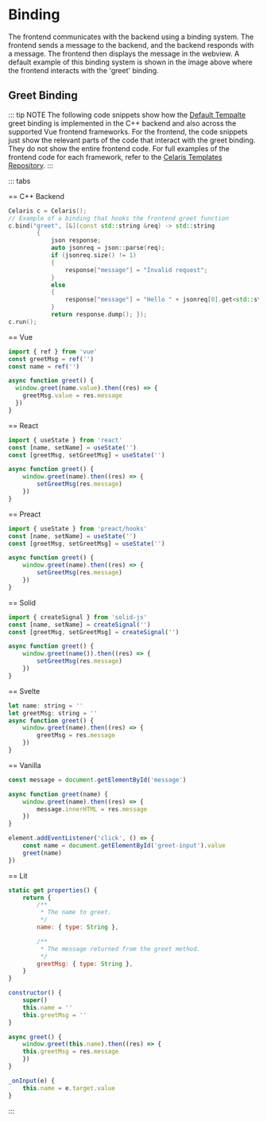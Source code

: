 # Binding

The frontend communicates with the backend using a binding system. The frontend sends a message to the backend, and the backend responds with a message. The frontend then displays the message in the webview. A default example of this binding system is shown in the image above where the frontend interacts with the 'greet' binding. 

## Greet Binding

::: tip NOTE
The following code snippets show how the [Default Tempalte](/guides/features/default-template) greet binding is implemented in the C++ backend and also across the supported Vue frontend frameworks. For the frontend, the code snippets just show the relevant parts of the code that interact with the greet binding. They do not show the entire frontend code. For full examples of the frontend code for each framework, refer to the [Celaris Templates Repository](https://github.com/celaris-apps/templates).
:::

::: tabs

== C++ Backend

```cpp
Celaris c = Celaris();
// Example of a binding that hooks the frontend greet function
c.bind("greet", [&](const std::string &req) -> std::string
        {
            json response;
            auto jsonreq = json::parse(req);
            if (jsonreq.size() != 1)
            {
                response["message"] = "Invalid request";
            }
            else
            {
                response["message"] = "Hello " + jsonreq[0].get<std::string>() + ", You have been greeted from C++";
            }
            return response.dump(); });
c.run();
```

== Vue

```javascript
import { ref } from 'vue'
const greetMsg = ref('')
const name = ref('')

async function greet() {
  window.greet(name.value).then((res) => {
    greetMsg.value = res.message
  })
}
```

== React

```javascript
import { useState } from 'react'
const [name, setName] = useState('')
const [greetMsg, setGreetMsg] = useState('')

async function greet() {
    window.greet(name).then((res) => {
        setGreetMsg(res.message)
    })
}
```
== Preact

```javascript
import { useState } from 'preact/hooks'
const [name, setName] = useState('')
const [greetMsg, setGreetMsg] = useState('')

async function greet() {
    window.greet(name).then((res) => {
        setGreetMsg(res.message)
    })
}
```

== Solid

```javascript
import { createSignal } from 'solid-js'
const [name, setName] = createSignal('')
const [greetMsg, setGreetMsg] = createSignal('')

async function greet() {
    window.greet(name()).then((res) => {
        setGreetMsg(res.message)
    })
}
```


== Svelte

```javascript
let name: string = ''
let greetMsg: string = ''
async function greet() {
    window.greet(name).then((res) => {
        greetMsg = res.message
    })
}
```

== Vanilla

```javascript
const message = document.getElementById('message')

async function greet(name) {
    window.greet(name).then((res) => {
        message.innerHTML = res.message
    })
}

element.addEventListener('click', () => {
    const name = document.getElementById('greet-input').value
    greet(name)
})
```

== Lit

```javascript
static get properties() {
    return {
        /**
         * The name to greet.
         */
        name: { type: String },

        /**
         * The message returned from the greet method.
         */
        greetMsg: { type: String },
    }
}

constructor() {
    super()
    this.name = ''
    this.greetMsg = ''
}

async greet() {
    window.greet(this.name).then((res) => {
    this.greetMsg = res.message
    })
}

_onInput(e) {
    this.name = e.target.value
}
```

:::